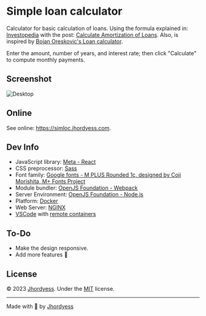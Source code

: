 # Simple loan calculator

Calculator for basic calculation of loans. Using the formula explained in: [Investopedia](https://www.investopedia.com/) with the post: [Calculate Amortization of Loans](https://www.investopedia.com/terms/a/amortization.asp#toc-amortization-of-loans). Also, is inspired by [Bojan Oreskovic's Loan calculator](https://dribbble.com/shots/16434845-Loan-calculator).

Enter the amount, number of years, and interest rate; then click "Calculate" to compute monthly payments.

## Screenshot

![Desktop](https://res.cloudinary.com/jhordyess/image/upload/v1679090677/simple-loan-calculator/desktop.png)

## Online

See online: <https://simloc.jhordyess.com>.

## Dev Info

- JavaScript library: [Meta - React](https://reactjs.org/)
- CSS preprocessor: [Sass](https://sass-lang.com/)
- Font family: [Google fonts - M PLUS Rounded 1c, designed by Coji Morishita, M+ Fonts Project](https://fonts.google.com/specimen/M+PLUS+Rounded+1c?query=m+plus+rounded)
- Module bundler: [OpenJS Foundation - Webpack](https://webpack.js.org/)
- Server Environment: [OpenJS Foundation - Node.js](https://nodejs.org/)
- Platform: [Docker](https://www.docker.com/)
- Web Server: [NGINX](https://www.nginx.com/)
- [VSCode](https://code.visualstudio.com/) with [remote containers](https://code.visualstudio.com/docs/remote/containers)

## To-Do

- Make the design responsive.
- Add more features 🤔

## License

© 2023 [Jhordyess](https://github.com/jhordyess). Under the [MIT](https://choosealicense.com/licenses/mit/) license.

---

Made with 💪 by [Jhordyess](https://www.jhordyess.com/)
